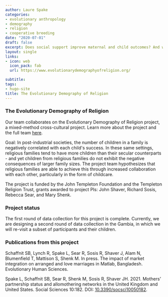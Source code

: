 ```yaml
---
author: Laure Spake
categories:
- evolutionary anthropology
- demography
- religion
- cooperative breeding
date: "2020-07-01"
draft: false
excerpt: Does social support improve maternal and child outcomes? And what role does belonging to a religious group play in promoting social networks and cooperation?
layout: single
links:
- icon: web
  icon_pack: fab
  url: https://www.evolutionarydemographyofreligion.org/

subtitle: 
tags:
- hugo-site
title: The Evolutionary Demography of Religion
---
```


### The Evolutionary Demography of Religion

Our team collaborates on the Evolutionary Demography of Religion project, a mixed-method cross-cultural project. Learn more about the project and the full team [here](https://www.evolutionarydemographyofreligion.org/).

Goal: In post-industrial societies, the number of children in a family is negatively correlated with each child's success. In these same settings, religious families tend to have more children than their secular counterparts - and yet children from religious families do not exhibit the negative consequences of larger family sizes. The project team hypothesizes that religious families are able to achieve this through increased collaboration with each other, particularly in the form of childcare.

The project is funded by the John Templeton Foundation and the Templeton Religion Trust, grants awarded to project PIs: John Shaver, Richard Sosis, Rebecca Sear, and Mary Shenk.


### Project status

The first round of data collection for this project is complete. Currently, we are designing a second round of data collection in the Gambia, in which we will re-visit a subset of participants and their children. 


### Publications from this project

Schaffnit SB, Lynch R, Spake L, Sear R, Sosis R, Shaver J, Alam N, Blumenfield T, Mattison S, Shenk M. In press. The impact of market integration on arranged and love marriages in Matlab, Bangladesh. Evolutionary Human Sciences.

Spake L, Schaffnit SB, Sear R, Shenk M, Sosis R, Shaver JH. 2021. Mothers’ partnership status and allomothering networks in the United Kingdom and United States. Social Sciences 10:182. DOI: [10.3390/socsci10050182](https://doi.org/10.3390/socsci10050182). 

